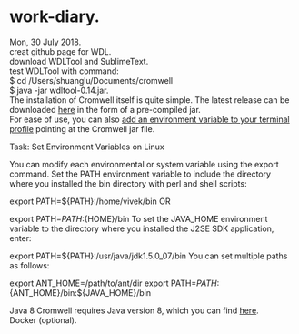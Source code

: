 # work-diary.   
Mon, 30 July 2018.   
creat github page for WDL.   
download WDLTool and  SublimeText.   
test WDLTool with command:     
$ cd /Users/shuanglu/Documents/cromwell    
$ java -jar wdltool-0.14.jar.   
The installation of Cromwell itself is quite simple. The latest release can be downloaded [here](https://github.com/broadinstitute/cromwell/releases) in the form of a pre-compiled jar.     
For ease of use, you can also [add an environment variable to your terminal profile](https://www.cyberciti.biz/faq/set-environment-variable-linux/) pointing at the Cromwell jar file.   

Task: Set Environment Variables on Linux

You can modify each environmental or system variable using the export command. Set the PATH environment variable to include the directory where you installed the bin directory with perl and shell scripts:

export PATH=${PATH}:/home/vivek/bin
OR

export PATH=${PATH}:${HOME}/bin
To set the JAVA_HOME environment variable to the directory where you installed the J2SE SDK application, enter:

export PATH=${PATH}:/usr/java/jdk1.5.0_07/bin
You can set multiple paths as follows:

export ANT_HOME=/path/to/ant/dir
export PATH=${PATH}:${ANT_HOME}/bin:${JAVA_HOME}/bin


Java 8
Cromwell requires Java version 8, which you can find [here](https://software.broadinstitute.org/wdl/documentation/quickstart).    
Docker (optional). 
